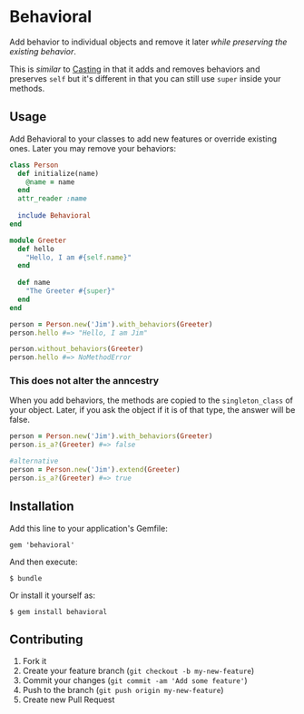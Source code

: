 # Behavioral

Add behavior to individual objects and remove it later _while preserving the existing behavior_.

This is _similar_ to [Casting](http://rubygems.org/gems/casting) in that it adds and removes behaviors and preserves `self` but it's different in that you can still use `super` inside your methods.

## Usage

Add Behavioral to your classes to add new features or override existing ones. Later you may remove your behaviors:

```ruby
class Person
  def initialize(name)
    @name = name
  end
  attr_reader :name
  
  include Behavioral
end

module Greeter
  def hello
    "Hello, I am #{self.name}"
  end
  
  def name
    "The Greeter #{super}"
  end
end

person = Person.new('Jim').with_behaviors(Greeter)
person.hello #=> "Hello, I am Jim"

person.without_behaviors(Greeter)
person.hello #=> NoMethodError
```

### This does not alter the anncestry

When you add behaviors, the methods are copied to the `singleton_class` of your object. Later, if you ask the object if it is of that type, the answer will be false.

```ruby
person = Person.new('Jim').with_behaviors(Greeter)
person.is_a?(Greeter) #=> false

#alternative
person = Person.new('Jim').extend(Greeter)
person.is_a?(Greeter) #=> true
```

## Installation

Add this line to your application's Gemfile:

    gem 'behavioral'

And then execute:

    $ bundle

Or install it yourself as:

    $ gem install behavioral

## Contributing

1. Fork it
2. Create your feature branch (`git checkout -b my-new-feature`)
3. Commit your changes (`git commit -am 'Add some feature'`)
4. Push to the branch (`git push origin my-new-feature`)
5. Create new Pull Request
